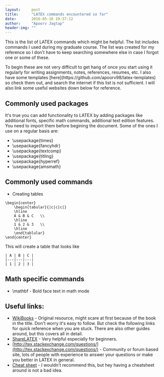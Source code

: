 ```yaml
---
layout:     post
title:      "LATEX commands encountered so far"
date:       2016-05-16 19:37:12
author:     "Apoorv Jagtap"
header-img: ""
---
```


<p> This is the list of LATEX commands which might be helpful. The list includes commands I used during my graduate course. The list was created for my reference so I don't have to keep searching somewhere else in case I forgot one or some of these.</a></p>
<p> To begin these are not very difficult to get hang of once you start using it regularly for writing assignments, notes, references, resumes, etc. I also have some templates [here](https://github.com/apoorv98/latex-templates) so check them out, and search the internet if this list is not sufficient. I will also link some useful websites down below for reference. </p>

## Commonly used packages
It's true you can add functionality to LATEX by adding packages like additional fonts, specific math commands, additional text edition features. You need to import them before begining the document. Some of the ones I use on a regular basis are:
* \usepackage{times}
* \usepackage{fancyhdr}
* \usepackage{textcomp}
* \usepackage{titling}
* \usepackage{hyperref}
* \usepackage{amsmath}

## Commonly used commands
* Creating tables
```
\begin{center}
	\begin{tabular}{|c|c|c|}
	\hline
	A & B & C 	\\
	\hline
	1 & 2 & 3	\\
	\hline 
	\end{tablular}
\end{center}
```
  
This will create a table that looks like 


	| A | B | C |
	|---|---|---|
	| 1 | 2 | 3 |

## Math specific commands
* \mathbf - Bold face text in math mode



## Useful links:
* [WikiBooks](https://en.wikibooks.org/wiki/LaTeX) - Original resource, might scare at first because of the book in the title. Don't worry it's easy to follow. But check the following links for quick reference when you are stuck. There are also other guides around, but this covers all in detail.
* [ShareLATEX](https://www.sharelatex.com/learn) - Very helpful especially for beginners.
* [http://tex.stackexchange.com/questions/](http://tex.stackexchange.com/questions/) - Community or forum based site, lots of people with experience to answer your questions or make you better in LATEX in general.
* [Cheat sheet](https://wch.github.io/latexsheet/) - I wouldn't recommend this, but hey having a cheatsheet around is not a bad idea.
